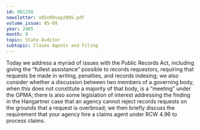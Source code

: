 ```yaml
---
id: 001250
newsletter: v05n09sep2005.pdf
volume_issue: 05-09
year: 2005
month: 9
topic: State Auditor
subtopic: Claims Agents and Filing
---
```


Today we address a myriad of issues with the Public Records Act, including giving the “fullest assistance” possible to records requestors, requiring that requests be made in writing, penalties, and records indexing; we also consider whether a discussion between two members of a governing body, when this does not constitute a majority of that body, is a “meeting” under the OPMA; there is also some legislation of interest addressing the finding in the Hangartner case that an agency cannot reject records requests on the grounds that a request is overbroad; we then briefly discuss the requirement that your agency hire a claims agent under RCW 4.96 to process claims.